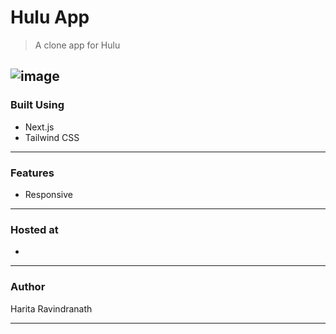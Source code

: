 # Hulu App 
> A clone app for Hulu

![image](https://user-images.githubusercontent.com/61909695/135527698-d98dd947-3e68-4a30-ad17-b6cb2d329d31.png)
---
### Built Using
- Next.js
- Tailwind CSS
---
### Features
- Responsive

---
### Hosted at
-

---
### Author
Harita Ravindranath

---
